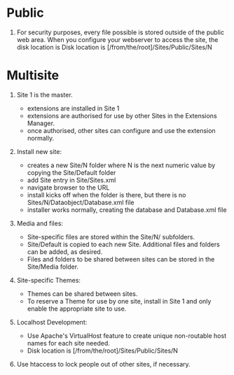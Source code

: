 Public
======

1. For security purposes, every file possible is stored outside of the public web area. When
    you configure your webserver to access the site, the disk location is Disk location
    is [/from/the/root]/Sites/Public/Sites/N


Multisite
=========

1. Site 1 is the master.
    - extensions are installed in Site 1
    - extensions are authorised for use by other Sites in the Extensions Manager.
    - once authorised, other sites can configure and use the extension normally.

2. Install new site:
    - creates a new Site/N folder where N is the next numeric value by copying the Site/Default folder
    - add Site entry in Site/Sites.xml
    - navigate browser to the URL
    - install kicks off when the folder is there, but there is no Sites/N/Dataobject/Database.xml file
    - installer works normally, creating the database and Database.xml file

3. Media and files:
    - Site-specific files are stored within the Site/N/ subfolders.
    - Site/Default is copied to each new Site. Additional files and folders can be added, as desired.
    - Files and folders to be shared between sites can be stored in the Site/Media folder.

4. Site-specific Themes:
    - Themes can be shared between sites.
    - To reserve a Theme for use by one site, install in Site 1 and only enable the appropriate site to use.

5. Localhost Development:
    - Use Apache's VirtualHost feature to create unique non-routable host names for each site needed.
    - Disk location is [/from/the/root]/Sites/Public/Sites/N

6. Use htaccess to lock people out of other sites, if necessary.

